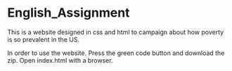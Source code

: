 # English_Assignment
This is a website designed in css and html to campaign about how poverty is so prevalent in the US.

In order to use the website. Press the green code button and download the zip. Open index.html with a browser.
